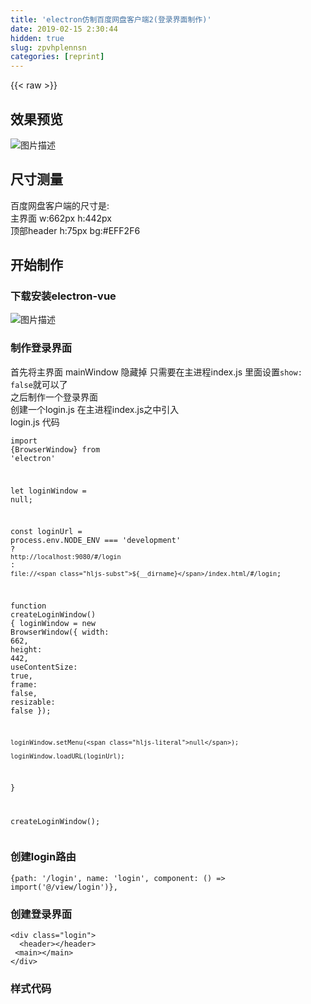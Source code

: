 ```yaml
---
title: 'electron仿制百度网盘客户端2(登录界面制作)' 
date: 2019-02-15 2:30:44
hidden: true
slug: zpvhplennsn
categories: [reprint]
---
```


{{< raw >}}

                    
<h2 id="articleHeader0">效果预览</h2>
<p><span class="img-wrap"><img data-src="/img/bVbizN2?w=1512&amp;h=622" src="https://static.alili.tech/img/bVbizN2?w=1512&amp;h=622" alt="图片描述" title="图片描述" style="cursor: pointer; display: inline;"></span></p>
<h2 id="articleHeader1">尺寸测量</h2>
<p>百度网盘客户端的尺寸是:<br>主界面 w:662px h:442px<br>顶部header  h:75px bg:#EFF2F6</p>
<h2 id="articleHeader2">开始制作</h2>
<h3 id="articleHeader3">下载安装electron-vue</h3>
<p><span class="img-wrap"><img data-src="/img/bVbizN6?w=997&amp;h=394" src="https://static.alili.tech/img/bVbizN6?w=997&amp;h=394" alt="图片描述" title="图片描述" style="cursor: pointer; display: inline;"></span></p>
<h3 id="articleHeader4">制作登录界面</h3>
<p>首先将主界面 mainWindow 隐藏掉 只需要在主进程index.js 里面设置<code>show: false</code>就可以了<br>之后制作一个登录界面<br>创建一个login.js 在主进程index.js之中引入<br>login.js 代码</p>
<div class="widget-codetool" style="display:none;">
      <div class="widget-codetool--inner">
      <span class="selectCode code-tool" data-toggle="tooltip" data-placement="top" title="" data-original-title="全选"></span>
      <span type="button" class="copyCode code-tool" data-toggle="tooltip" data-placement="top" data-clipboard-text="import {BrowserWindow} from 'electron'

let loginWindow = null;

const loginUrl = process.env.NODE_ENV === 'development' ? `http://localhost:9080/#/login` : `file://${__dirname}/index.html/#/login`;

function createLoginWindow() {
    loginWindow = new BrowserWindow({
        width: 662,
        height: 442,
        useContentSize: true,
        frame: false,
        resizable: false
    });

    loginWindow.setMenu(null);

    loginWindow.loadURL(loginUrl);
}

createLoginWindow();" title="" data-original-title="复制"></span>
      <span type="button" class="saveToNote code-tool" data-toggle="tooltip" data-placement="top" title="" data-original-title="放进笔记"></span>
      </div>
      </div><pre class="hljs javascript"><code><span class="hljs-keyword">import</span> {BrowserWindow} <span class="hljs-keyword">from</span> <span class="hljs-string">'electron'</span>

<span class="hljs-keyword">let</span> loginWindow = <span class="hljs-literal">null</span>;

<span class="hljs-keyword">const</span> loginUrl = process.env.NODE_ENV === <span class="hljs-string">'development'</span> ? <span class="hljs-string">`http://localhost:9080/#/login`</span> : <span class="hljs-string">`file://<span class="hljs-subst">${__dirname}</span>/index.html/#/login`</span>;

<span class="hljs-function"><span class="hljs-keyword">function</span> <span class="hljs-title">createLoginWindow</span>(<span class="hljs-params"></span>) </span>{
    loginWindow = <span class="hljs-keyword">new</span> BrowserWindow({
        <span class="hljs-attr">width</span>: <span class="hljs-number">662</span>,
        <span class="hljs-attr">height</span>: <span class="hljs-number">442</span>,
        <span class="hljs-attr">useContentSize</span>: <span class="hljs-literal">true</span>,
        <span class="hljs-attr">frame</span>: <span class="hljs-literal">false</span>,
        <span class="hljs-attr">resizable</span>: <span class="hljs-literal">false</span>
    });

    loginWindow.setMenu(<span class="hljs-literal">null</span>);

    loginWindow.loadURL(loginUrl);
}

createLoginWindow();</code></pre>
<h3 id="articleHeader5">创建login路由</h3>
<div class="widget-codetool" style="display:none;">
      <div class="widget-codetool--inner">
      <span class="selectCode code-tool" data-toggle="tooltip" data-placement="top" title="" data-original-title="全选"></span>
      <span type="button" class="copyCode code-tool" data-toggle="tooltip" data-placement="top" data-clipboard-text="  {path: '/login', name: 'login', component: () => import('@/view/login')}," title="" data-original-title="复制"></span>
      <span type="button" class="saveToNote code-tool" data-toggle="tooltip" data-placement="top" title="" data-original-title="放进笔记"></span>
      </div>
      </div><pre class="hljs css"><code style="word-break: break-word; white-space: initial;">  {<span class="hljs-attribute">path</span>: <span class="hljs-string">'/login'</span>, name: <span class="hljs-string">'login'</span>, component: () =&gt; <span class="hljs-built_in">import</span>(<span class="hljs-string">'@/view/login'</span>)},</code></pre>
<h3 id="articleHeader6">创建登录界面</h3>
<div class="widget-codetool" style="display:none;">
      <div class="widget-codetool--inner">
      <span class="selectCode code-tool" data-toggle="tooltip" data-placement="top" title="" data-original-title="全选"></span>
      <span type="button" class="copyCode code-tool" data-toggle="tooltip" data-placement="top" data-clipboard-text="<div class=&quot;login&quot;>
  <header></header>
 <main></main>
</div>" title="" data-original-title="复制"></span>
      <span type="button" class="saveToNote code-tool" data-toggle="tooltip" data-placement="top" title="" data-original-title="放进笔记"></span>
      </div>
      </div><pre class="hljs javascript"><code>&lt;div <span class="hljs-class"><span class="hljs-keyword">class</span></span>=<span class="hljs-string">"login"</span>&gt;
  <span class="xml"><span class="hljs-tag">&lt;<span class="hljs-name">header</span>&gt;</span><span class="hljs-tag">&lt;/<span class="hljs-name">header</span>&gt;</span></span>
 &lt;main&gt;<span class="xml"><span class="hljs-tag">&lt;/<span class="hljs-name">main</span>&gt;</span></span>
&lt;<span class="hljs-regexp">/div&gt;</span></code></pre>
<h3 id="articleHeader7">样式代码</h3>
<div class="widget-codetool" style="display:none;">
      <div class="widget-codetool--inner">
      <span class="selectCode code-tool" data-toggle="tooltip" data-placement="top" title="" data-original-title="全选"></span>
      <span type="button" class="copyCode code-tool" data-toggle="tooltip" data-placement="top" data-clipboard-text="    * {
        padding: 0;
        margin: 0;
    }

    .login {
        width: 662px;
        height: 442px;
        border: 1px solid #999999;
        font-family: &quot;微软雅黑&quot;;
        -webkit-user-select: none;
    }

    header {
        height: 75px;
        background-color: #EFF2F6;
        -webkit-app-region: drag;
        position: relative;
    }" title="" data-original-title="复制"></span>
      <span type="button" class="saveToNote code-tool" data-toggle="tooltip" data-placement="top" title="" data-original-title="放进笔记"></span>
      </div>
      </div><pre class="hljs css"><code>    * {
        <span class="hljs-attribute">padding</span>: <span class="hljs-number">0</span>;
        <span class="hljs-attribute">margin</span>: <span class="hljs-number">0</span>;
    }

    <span class="hljs-selector-class">.login</span> {
        <span class="hljs-attribute">width</span>: <span class="hljs-number">662px</span>;
        <span class="hljs-attribute">height</span>: <span class="hljs-number">442px</span>;
        <span class="hljs-attribute">border</span>: <span class="hljs-number">1px</span> solid <span class="hljs-number">#999999</span>;
        <span class="hljs-attribute">font-family</span>: <span class="hljs-string">"微软雅黑"</span>;
        <span class="hljs-attribute">-webkit-user-select</span>: none;
    }

    <span class="hljs-selector-tag">header</span> {
        <span class="hljs-attribute">height</span>: <span class="hljs-number">75px</span>;
        <span class="hljs-attribute">background-color</span>: <span class="hljs-number">#EFF2F6</span>;
        <span class="hljs-attribute">-webkit-app-region</span>: drag;
        <span class="hljs-attribute">position</span>: relative;
    }</code></pre>
<h3 id="articleHeader8">图标下载</h3>
<p>去阿里矢量素材中心下载一致的图标, 耐心掉 因为有时候很难找到一样的!<br>下载完毕之后丢到 <code>assets/fonts</code>目录下<br>在 login.vue中引入</p>
<div class="widget-codetool" style="display:none;">
      <div class="widget-codetool--inner">
      <span class="selectCode code-tool" data-toggle="tooltip" data-placement="top" title="" data-original-title="全选"></span>
      <span type="button" class="copyCode code-tool" data-toggle="tooltip" data-placement="top" data-clipboard-text="import './assets/fonts/iconfont.css'" title="" data-original-title="复制"></span>
      <span type="button" class="saveToNote code-tool" data-toggle="tooltip" data-placement="top" title="" data-original-title="放进笔记"></span>
      </div>
      </div><pre class="hljs arduino"><code style="word-break: break-word; white-space: initial;"><span class="hljs-keyword">import</span> <span class="hljs-string">'./assets/fonts/iconfont.css'</span></code></pre>
<h2 id="articleHeader9">头部制作</h2>
<h3 id="articleHeader10">头部代码</h3>
<div class="widget-codetool" style="display:none;">
      <div class="widget-codetool--inner">
      <span class="selectCode code-tool" data-toggle="tooltip" data-placement="top" title="" data-original-title="全选"></span>
      <span type="button" class="copyCode code-tool" data-toggle="tooltip" data-placement="top" data-clipboard-text="<header>
            <div class=&quot;logo&quot;></div>
            <div class=&quot;menu&quot;>
                <span class=&quot;iconfont lee-setting&quot;></span>
                <span class=&quot;iconfont lee-zuixiaohua1&quot;></span>
                <span class=&quot;iconfont lee-close&quot;></span>
            </div>
        </header>" title="" data-original-title="复制"></span>
      <span type="button" class="saveToNote code-tool" data-toggle="tooltip" data-placement="top" title="" data-original-title="放进笔记"></span>
      </div>
      </div><pre class="hljs xml"><code><span class="hljs-tag">&lt;<span class="hljs-name">header</span>&gt;</span>
            <span class="hljs-tag">&lt;<span class="hljs-name">div</span> <span class="hljs-attr">class</span>=<span class="hljs-string">"logo"</span>&gt;</span><span class="hljs-tag">&lt;/<span class="hljs-name">div</span>&gt;</span>
            <span class="hljs-tag">&lt;<span class="hljs-name">div</span> <span class="hljs-attr">class</span>=<span class="hljs-string">"menu"</span>&gt;</span>
                <span class="hljs-tag">&lt;<span class="hljs-name">span</span> <span class="hljs-attr">class</span>=<span class="hljs-string">"iconfont lee-setting"</span>&gt;</span><span class="hljs-tag">&lt;/<span class="hljs-name">span</span>&gt;</span>
                <span class="hljs-tag">&lt;<span class="hljs-name">span</span> <span class="hljs-attr">class</span>=<span class="hljs-string">"iconfont lee-zuixiaohua1"</span>&gt;</span><span class="hljs-tag">&lt;/<span class="hljs-name">span</span>&gt;</span>
                <span class="hljs-tag">&lt;<span class="hljs-name">span</span> <span class="hljs-attr">class</span>=<span class="hljs-string">"iconfont lee-close"</span>&gt;</span><span class="hljs-tag">&lt;/<span class="hljs-name">span</span>&gt;</span>
            <span class="hljs-tag">&lt;/<span class="hljs-name">div</span>&gt;</span>
        <span class="hljs-tag">&lt;/<span class="hljs-name">header</span>&gt;</span></code></pre>
<h3 id="articleHeader11">头部样式</h3>
<div class="widget-codetool" style="display:none;">
      <div class="widget-codetool--inner">
      <span class="selectCode code-tool" data-toggle="tooltip" data-placement="top" title="" data-original-title="全选"></span>
      <span type="button" class="copyCode code-tool" data-toggle="tooltip" data-placement="top" data-clipboard-text="
    header {
        height: 75px;
        background-color: #EFF2F6;
        -webkit-app-region: drag;
        position: relative;
    }

    header .logo {
        width: 140px;
        height: 75px;
        background: url(&quot;../../assets/img/logo@2x.png&quot;) no-repeat 0 20px;
        background-size: 140px 33px;
        margin: 0 auto;
    }

    header .menu {
        width: 100px;
        height: 30px;
        position: absolute;
        right: 0;
        top: 0;
        text-align: right;
        padding-top: 8px;
        padding-right: 8px;
    }

    header .menu span {
        display: inline-block;
        width: 22px;
        height: 22px;
        margin-left: 5px;
        cursor: pointer;
        text-align: center;
        line-height: 22px;
    }
" title="" data-original-title="复制"></span>
      <span type="button" class="saveToNote code-tool" data-toggle="tooltip" data-placement="top" title="" data-original-title="放进笔记"></span>
      </div>
      </div><pre class="hljs css"><code>
    <span class="hljs-selector-tag">header</span> {
        <span class="hljs-attribute">height</span>: <span class="hljs-number">75px</span>;
        <span class="hljs-attribute">background-color</span>: <span class="hljs-number">#EFF2F6</span>;
        <span class="hljs-attribute">-webkit-app-region</span>: drag;
        <span class="hljs-attribute">position</span>: relative;
    }

    <span class="hljs-selector-tag">header</span> <span class="hljs-selector-class">.logo</span> {
        <span class="hljs-attribute">width</span>: <span class="hljs-number">140px</span>;
        <span class="hljs-attribute">height</span>: <span class="hljs-number">75px</span>;
        <span class="hljs-attribute">background</span>: <span class="hljs-built_in">url</span>(<span class="hljs-string">"../../assets/img/logo@2x.png"</span>) no-repeat <span class="hljs-number">0</span> <span class="hljs-number">20px</span>;
        <span class="hljs-attribute">background-size</span>: <span class="hljs-number">140px</span> <span class="hljs-number">33px</span>;
        <span class="hljs-attribute">margin</span>: <span class="hljs-number">0</span> auto;
    }

    <span class="hljs-selector-tag">header</span> <span class="hljs-selector-class">.menu</span> {
        <span class="hljs-attribute">width</span>: <span class="hljs-number">100px</span>;
        <span class="hljs-attribute">height</span>: <span class="hljs-number">30px</span>;
        <span class="hljs-attribute">position</span>: absolute;
        <span class="hljs-attribute">right</span>: <span class="hljs-number">0</span>;
        <span class="hljs-attribute">top</span>: <span class="hljs-number">0</span>;
        <span class="hljs-attribute">text-align</span>: right;
        <span class="hljs-attribute">padding-top</span>: <span class="hljs-number">8px</span>;
        <span class="hljs-attribute">padding-right</span>: <span class="hljs-number">8px</span>;
    }

    <span class="hljs-selector-tag">header</span> <span class="hljs-selector-class">.menu</span> <span class="hljs-selector-tag">span</span> {
        <span class="hljs-attribute">display</span>: inline-block;
        <span class="hljs-attribute">width</span>: <span class="hljs-number">22px</span>;
        <span class="hljs-attribute">height</span>: <span class="hljs-number">22px</span>;
        <span class="hljs-attribute">margin-left</span>: <span class="hljs-number">5px</span>;
        <span class="hljs-attribute">cursor</span>: pointer;
        <span class="hljs-attribute">text-align</span>: center;
        <span class="hljs-attribute">line-height</span>: <span class="hljs-number">22px</span>;
    }
</code></pre>
<h2 id="articleHeader12">左侧扫码</h2>
<h3 id="articleHeader13">模板代码</h3>
<div class="widget-codetool" style="display:none;">
      <div class="widget-codetool--inner">
      <span class="selectCode code-tool" data-toggle="tooltip" data-placement="top" title="" data-original-title="全选"></span>
      <span type="button" class="copyCode code-tool" data-toggle="tooltip" data-placement="top" data-clipboard-text=" <main>
            <div class=&quot;scan&quot;>
                <h2><i class=&quot;iconfont lee-erweima1&quot;></i>扫一扫登录</h2>
                <p class=&quot;title&quot;>请使用<i>xxxxxApp</i>扫码登录 </p>
                <div class=&quot;qrcode&quot;>
                    <img src=&quot;@/assets/img/qrcode.png&quot; alt=&quot;&quot;>
                </div>
                <span class=&quot;refresh&quot;>刷新二维码</span>
            </div>
        </main>" title="" data-original-title="复制"></span>
      <span type="button" class="saveToNote code-tool" data-toggle="tooltip" data-placement="top" title="" data-original-title="放进笔记"></span>
      </div>
      </div><pre class="hljs xml"><code> <span class="hljs-tag">&lt;<span class="hljs-name">main</span>&gt;</span>
            <span class="hljs-tag">&lt;<span class="hljs-name">div</span> <span class="hljs-attr">class</span>=<span class="hljs-string">"scan"</span>&gt;</span>
                <span class="hljs-tag">&lt;<span class="hljs-name">h2</span>&gt;</span><span class="hljs-tag">&lt;<span class="hljs-name">i</span> <span class="hljs-attr">class</span>=<span class="hljs-string">"iconfont lee-erweima1"</span>&gt;</span><span class="hljs-tag">&lt;/<span class="hljs-name">i</span>&gt;</span>扫一扫登录<span class="hljs-tag">&lt;/<span class="hljs-name">h2</span>&gt;</span>
                <span class="hljs-tag">&lt;<span class="hljs-name">p</span> <span class="hljs-attr">class</span>=<span class="hljs-string">"title"</span>&gt;</span>请使用<span class="hljs-tag">&lt;<span class="hljs-name">i</span>&gt;</span>xxxxxApp<span class="hljs-tag">&lt;/<span class="hljs-name">i</span>&gt;</span>扫码登录 <span class="hljs-tag">&lt;/<span class="hljs-name">p</span>&gt;</span>
                <span class="hljs-tag">&lt;<span class="hljs-name">div</span> <span class="hljs-attr">class</span>=<span class="hljs-string">"qrcode"</span>&gt;</span>
                    <span class="hljs-tag">&lt;<span class="hljs-name">img</span> <span class="hljs-attr">src</span>=<span class="hljs-string">"@/assets/img/qrcode.png"</span> <span class="hljs-attr">alt</span>=<span class="hljs-string">""</span>&gt;</span>
                <span class="hljs-tag">&lt;/<span class="hljs-name">div</span>&gt;</span>
                <span class="hljs-tag">&lt;<span class="hljs-name">span</span> <span class="hljs-attr">class</span>=<span class="hljs-string">"refresh"</span>&gt;</span>刷新二维码<span class="hljs-tag">&lt;/<span class="hljs-name">span</span>&gt;</span>
            <span class="hljs-tag">&lt;/<span class="hljs-name">div</span>&gt;</span>
        <span class="hljs-tag">&lt;/<span class="hljs-name">main</span>&gt;</span></code></pre>
<h3 id="articleHeader14">样式</h3>
<div class="widget-codetool" style="display:none;">
      <div class="widget-codetool--inner">
      <span class="selectCode code-tool" data-toggle="tooltip" data-placement="top" title="" data-original-title="全选"></span>
      <span type="button" class="copyCode code-tool" data-toggle="tooltip" data-placement="top" data-clipboard-text=" main {
        height: 365px;
        padding-top: 30px;
        background: #FFFFFF;
    }

    main .scan p.title {
        text-align: center;
        font-size: 14px;
        color: #666666;
        font-weight: normal;
        margin-top: 30px;
    }

    .scan p.title i {
        display: inline-block;
        font-style: normal;
        margin-right: 5px;
        margin-left: 5px;
        color: #398CFF;
        cursor: pointer;
    }

    .scan p.title i:hover {
        border-bottom: 1px solid #398CFF;
    }

    main .scan h2 {
        text-align: center;
        font-size: 16px;
        font-weight: normal;
    }

    main .scan h2 i {
        margin-right: 5px;
        font-size: 14px;
    }

    .scan .qrcode {
        width: 154px;
        height: 154px;
        margin: 20px auto 0 auto;
        padding: 10px;
        border-radius: 3px;
        border: 1px solid #ECEDEE;
    }

    .scan .qrcode img {
        width: 100%;
        height: 100%;
    }

    .scan span.refresh {
        display: block;
        width: 94px;
        height: 30px;
        border: 1px solid #BAD4FD;
        margin: 22px auto 0 auto;
        font-size: 12px;
        text-align: center;
        line-height: 30px;
        cursor: pointer;
        border-radius: 4px;
        color: #3482F9;
    }
" title="" data-original-title="复制"></span>
      <span type="button" class="saveToNote code-tool" data-toggle="tooltip" data-placement="top" title="" data-original-title="放进笔记"></span>
      </div>
      </div><pre class="hljs css"><code> <span class="hljs-selector-tag">main</span> {
        <span class="hljs-attribute">height</span>: <span class="hljs-number">365px</span>;
        <span class="hljs-attribute">padding-top</span>: <span class="hljs-number">30px</span>;
        <span class="hljs-attribute">background</span>: <span class="hljs-number">#FFFFFF</span>;
    }

    <span class="hljs-selector-tag">main</span> <span class="hljs-selector-class">.scan</span> <span class="hljs-selector-tag">p</span><span class="hljs-selector-class">.title</span> {
        <span class="hljs-attribute">text-align</span>: center;
        <span class="hljs-attribute">font-size</span>: <span class="hljs-number">14px</span>;
        <span class="hljs-attribute">color</span>: <span class="hljs-number">#666666</span>;
        <span class="hljs-attribute">font-weight</span>: normal;
        <span class="hljs-attribute">margin-top</span>: <span class="hljs-number">30px</span>;
    }

    <span class="hljs-selector-class">.scan</span> <span class="hljs-selector-tag">p</span><span class="hljs-selector-class">.title</span> <span class="hljs-selector-tag">i</span> {
        <span class="hljs-attribute">display</span>: inline-block;
        <span class="hljs-attribute">font-style</span>: normal;
        <span class="hljs-attribute">margin-right</span>: <span class="hljs-number">5px</span>;
        <span class="hljs-attribute">margin-left</span>: <span class="hljs-number">5px</span>;
        <span class="hljs-attribute">color</span>: <span class="hljs-number">#398CFF</span>;
        <span class="hljs-attribute">cursor</span>: pointer;
    }

    <span class="hljs-selector-class">.scan</span> <span class="hljs-selector-tag">p</span><span class="hljs-selector-class">.title</span> <span class="hljs-selector-tag">i</span><span class="hljs-selector-pseudo">:hover</span> {
        <span class="hljs-attribute">border-bottom</span>: <span class="hljs-number">1px</span> solid <span class="hljs-number">#398CFF</span>;
    }

    <span class="hljs-selector-tag">main</span> <span class="hljs-selector-class">.scan</span> <span class="hljs-selector-tag">h2</span> {
        <span class="hljs-attribute">text-align</span>: center;
        <span class="hljs-attribute">font-size</span>: <span class="hljs-number">16px</span>;
        <span class="hljs-attribute">font-weight</span>: normal;
    }

    <span class="hljs-selector-tag">main</span> <span class="hljs-selector-class">.scan</span> <span class="hljs-selector-tag">h2</span> <span class="hljs-selector-tag">i</span> {
        <span class="hljs-attribute">margin-right</span>: <span class="hljs-number">5px</span>;
        <span class="hljs-attribute">font-size</span>: <span class="hljs-number">14px</span>;
    }

    <span class="hljs-selector-class">.scan</span> <span class="hljs-selector-class">.qrcode</span> {
        <span class="hljs-attribute">width</span>: <span class="hljs-number">154px</span>;
        <span class="hljs-attribute">height</span>: <span class="hljs-number">154px</span>;
        <span class="hljs-attribute">margin</span>: <span class="hljs-number">20px</span> auto <span class="hljs-number">0</span> auto;
        <span class="hljs-attribute">padding</span>: <span class="hljs-number">10px</span>;
        <span class="hljs-attribute">border-radius</span>: <span class="hljs-number">3px</span>;
        <span class="hljs-attribute">border</span>: <span class="hljs-number">1px</span> solid <span class="hljs-number">#ECEDEE</span>;
    }

    <span class="hljs-selector-class">.scan</span> <span class="hljs-selector-class">.qrcode</span> <span class="hljs-selector-tag">img</span> {
        <span class="hljs-attribute">width</span>: <span class="hljs-number">100%</span>;
        <span class="hljs-attribute">height</span>: <span class="hljs-number">100%</span>;
    }

    <span class="hljs-selector-class">.scan</span> <span class="hljs-selector-tag">span</span><span class="hljs-selector-class">.refresh</span> {
        <span class="hljs-attribute">display</span>: block;
        <span class="hljs-attribute">width</span>: <span class="hljs-number">94px</span>;
        <span class="hljs-attribute">height</span>: <span class="hljs-number">30px</span>;
        <span class="hljs-attribute">border</span>: <span class="hljs-number">1px</span> solid <span class="hljs-number">#BAD4FD</span>;
        <span class="hljs-attribute">margin</span>: <span class="hljs-number">22px</span> auto <span class="hljs-number">0</span> auto;
        <span class="hljs-attribute">font-size</span>: <span class="hljs-number">12px</span>;
        <span class="hljs-attribute">text-align</span>: center;
        <span class="hljs-attribute">line-height</span>: <span class="hljs-number">30px</span>;
        <span class="hljs-attribute">cursor</span>: pointer;
        <span class="hljs-attribute">border-radius</span>: <span class="hljs-number">4px</span>;
        <span class="hljs-attribute">color</span>: <span class="hljs-number">#3482F9</span>;
    }
</code></pre>
<h2 id="articleHeader15">右侧表单</h2>
<h3 id="articleHeader16">模板代码</h3>
<div class="widget-codetool" style="display:none;">
      <div class="widget-codetool--inner">
      <span class="selectCode code-tool" data-toggle="tooltip" data-placement="top" title="" data-original-title="全选"></span>
      <span type="button" class="copyCode code-tool" data-toggle="tooltip" data-placement="top" data-clipboard-text="  <div class=&quot;form&quot;>
                <div class=&quot;login_options&quot;>
                    <div class=&quot;header&quot;>
                        <span>账号密码登录</span>
                        <i>短信快捷登录></i>
                    </div>
                    <div class=&quot;validate_msg&quot;></div>
                    <form action=&quot;&quot;>
                        <div class=&quot;form_item&quot;><i class=&quot;iconfont lee-account&quot;></i><input placeholder=&quot;手机号码/邮箱/用户名&quot; class=&quot;text&quot; type=&quot;text&quot;>
                        </div>
                        <div class=&quot;form_item&quot;><i class=&quot;iconfont lee-mima&quot;></i><input class=&quot;text&quot; placeholder=&quot;请输入密码&quot; type=&quot;password&quot;>
                        </div>
                        <div class=&quot;form_options&quot;>
                            <label>
                                <div class=&quot;option_item&quot;><input type=&quot;checkbox&quot;><span class=&quot;checked&quot;><img
                                        src=&quot;@/assets/img/checked.png&quot; alt=&quot;&quot;></span></div>
                                <span class=&quot;text&quot;>自动登录</span></label>
                            <label>
                                <div class=&quot;option_item&quot;><input type=&quot;checkbox&quot;><span class=&quot;checked&quot;><img
                                        src=&quot;@/assets/img/checked.png&quot; alt=&quot;&quot;></span></div>
                                <span class=&quot;text&quot;>记住密码</span></label>
                            <i>忘记密码?</i>
                        </div>
                    </form>
                    <button type=&quot;button&quot; class=&quot;submit&quot;>登录</button>
                    <div class=&quot;footer&quot;>
                        <i class=&quot;register&quot;>注册账号</i>
                        <div class=&quot;thirdparty&quot;>
                            <i class=&quot;iconfont lee-weixin2&quot;></i>
                            <i class=&quot;iconfont lee-xinlangweibo1&quot;></i>
                            <i class=&quot;iconfont lee-tubiao215&quot;></i>
                        </div>
                    </div>
                </div>
            </div>" title="" data-original-title="复制"></span>
      <span type="button" class="saveToNote code-tool" data-toggle="tooltip" data-placement="top" title="" data-original-title="放进笔记"></span>
      </div>
      </div><pre class="hljs xml"><code>  <span class="hljs-tag">&lt;<span class="hljs-name">div</span> <span class="hljs-attr">class</span>=<span class="hljs-string">"form"</span>&gt;</span>
                <span class="hljs-tag">&lt;<span class="hljs-name">div</span> <span class="hljs-attr">class</span>=<span class="hljs-string">"login_options"</span>&gt;</span>
                    <span class="hljs-tag">&lt;<span class="hljs-name">div</span> <span class="hljs-attr">class</span>=<span class="hljs-string">"header"</span>&gt;</span>
                        <span class="hljs-tag">&lt;<span class="hljs-name">span</span>&gt;</span>账号密码登录<span class="hljs-tag">&lt;/<span class="hljs-name">span</span>&gt;</span>
                        <span class="hljs-tag">&lt;<span class="hljs-name">i</span>&gt;</span>短信快捷登录&gt;<span class="hljs-tag">&lt;/<span class="hljs-name">i</span>&gt;</span>
                    <span class="hljs-tag">&lt;/<span class="hljs-name">div</span>&gt;</span>
                    <span class="hljs-tag">&lt;<span class="hljs-name">div</span> <span class="hljs-attr">class</span>=<span class="hljs-string">"validate_msg"</span>&gt;</span><span class="hljs-tag">&lt;/<span class="hljs-name">div</span>&gt;</span>
                    <span class="hljs-tag">&lt;<span class="hljs-name">form</span> <span class="hljs-attr">action</span>=<span class="hljs-string">""</span>&gt;</span>
                        <span class="hljs-tag">&lt;<span class="hljs-name">div</span> <span class="hljs-attr">class</span>=<span class="hljs-string">"form_item"</span>&gt;</span><span class="hljs-tag">&lt;<span class="hljs-name">i</span> <span class="hljs-attr">class</span>=<span class="hljs-string">"iconfont lee-account"</span>&gt;</span><span class="hljs-tag">&lt;/<span class="hljs-name">i</span>&gt;</span><span class="hljs-tag">&lt;<span class="hljs-name">input</span> <span class="hljs-attr">placeholder</span>=<span class="hljs-string">"手机号码/邮箱/用户名"</span> <span class="hljs-attr">class</span>=<span class="hljs-string">"text"</span> <span class="hljs-attr">type</span>=<span class="hljs-string">"text"</span>&gt;</span>
                        <span class="hljs-tag">&lt;/<span class="hljs-name">div</span>&gt;</span>
                        <span class="hljs-tag">&lt;<span class="hljs-name">div</span> <span class="hljs-attr">class</span>=<span class="hljs-string">"form_item"</span>&gt;</span><span class="hljs-tag">&lt;<span class="hljs-name">i</span> <span class="hljs-attr">class</span>=<span class="hljs-string">"iconfont lee-mima"</span>&gt;</span><span class="hljs-tag">&lt;/<span class="hljs-name">i</span>&gt;</span><span class="hljs-tag">&lt;<span class="hljs-name">input</span> <span class="hljs-attr">class</span>=<span class="hljs-string">"text"</span> <span class="hljs-attr">placeholder</span>=<span class="hljs-string">"请输入密码"</span> <span class="hljs-attr">type</span>=<span class="hljs-string">"password"</span>&gt;</span>
                        <span class="hljs-tag">&lt;/<span class="hljs-name">div</span>&gt;</span>
                        <span class="hljs-tag">&lt;<span class="hljs-name">div</span> <span class="hljs-attr">class</span>=<span class="hljs-string">"form_options"</span>&gt;</span>
                            <span class="hljs-tag">&lt;<span class="hljs-name">label</span>&gt;</span>
                                <span class="hljs-tag">&lt;<span class="hljs-name">div</span> <span class="hljs-attr">class</span>=<span class="hljs-string">"option_item"</span>&gt;</span><span class="hljs-tag">&lt;<span class="hljs-name">input</span> <span class="hljs-attr">type</span>=<span class="hljs-string">"checkbox"</span>&gt;</span><span class="hljs-tag">&lt;<span class="hljs-name">span</span> <span class="hljs-attr">class</span>=<span class="hljs-string">"checked"</span>&gt;</span><span class="hljs-tag">&lt;<span class="hljs-name">img</span>
                                        <span class="hljs-attr">src</span>=<span class="hljs-string">"@/assets/img/checked.png"</span> <span class="hljs-attr">alt</span>=<span class="hljs-string">""</span>&gt;</span><span class="hljs-tag">&lt;/<span class="hljs-name">span</span>&gt;</span><span class="hljs-tag">&lt;/<span class="hljs-name">div</span>&gt;</span>
                                <span class="hljs-tag">&lt;<span class="hljs-name">span</span> <span class="hljs-attr">class</span>=<span class="hljs-string">"text"</span>&gt;</span>自动登录<span class="hljs-tag">&lt;/<span class="hljs-name">span</span>&gt;</span><span class="hljs-tag">&lt;/<span class="hljs-name">label</span>&gt;</span>
                            <span class="hljs-tag">&lt;<span class="hljs-name">label</span>&gt;</span>
                                <span class="hljs-tag">&lt;<span class="hljs-name">div</span> <span class="hljs-attr">class</span>=<span class="hljs-string">"option_item"</span>&gt;</span><span class="hljs-tag">&lt;<span class="hljs-name">input</span> <span class="hljs-attr">type</span>=<span class="hljs-string">"checkbox"</span>&gt;</span><span class="hljs-tag">&lt;<span class="hljs-name">span</span> <span class="hljs-attr">class</span>=<span class="hljs-string">"checked"</span>&gt;</span><span class="hljs-tag">&lt;<span class="hljs-name">img</span>
                                        <span class="hljs-attr">src</span>=<span class="hljs-string">"@/assets/img/checked.png"</span> <span class="hljs-attr">alt</span>=<span class="hljs-string">""</span>&gt;</span><span class="hljs-tag">&lt;/<span class="hljs-name">span</span>&gt;</span><span class="hljs-tag">&lt;/<span class="hljs-name">div</span>&gt;</span>
                                <span class="hljs-tag">&lt;<span class="hljs-name">span</span> <span class="hljs-attr">class</span>=<span class="hljs-string">"text"</span>&gt;</span>记住密码<span class="hljs-tag">&lt;/<span class="hljs-name">span</span>&gt;</span><span class="hljs-tag">&lt;/<span class="hljs-name">label</span>&gt;</span>
                            <span class="hljs-tag">&lt;<span class="hljs-name">i</span>&gt;</span>忘记密码?<span class="hljs-tag">&lt;/<span class="hljs-name">i</span>&gt;</span>
                        <span class="hljs-tag">&lt;/<span class="hljs-name">div</span>&gt;</span>
                    <span class="hljs-tag">&lt;/<span class="hljs-name">form</span>&gt;</span>
                    <span class="hljs-tag">&lt;<span class="hljs-name">button</span> <span class="hljs-attr">type</span>=<span class="hljs-string">"button"</span> <span class="hljs-attr">class</span>=<span class="hljs-string">"submit"</span>&gt;</span>登录<span class="hljs-tag">&lt;/<span class="hljs-name">button</span>&gt;</span>
                    <span class="hljs-tag">&lt;<span class="hljs-name">div</span> <span class="hljs-attr">class</span>=<span class="hljs-string">"footer"</span>&gt;</span>
                        <span class="hljs-tag">&lt;<span class="hljs-name">i</span> <span class="hljs-attr">class</span>=<span class="hljs-string">"register"</span>&gt;</span>注册账号<span class="hljs-tag">&lt;/<span class="hljs-name">i</span>&gt;</span>
                        <span class="hljs-tag">&lt;<span class="hljs-name">div</span> <span class="hljs-attr">class</span>=<span class="hljs-string">"thirdparty"</span>&gt;</span>
                            <span class="hljs-tag">&lt;<span class="hljs-name">i</span> <span class="hljs-attr">class</span>=<span class="hljs-string">"iconfont lee-weixin2"</span>&gt;</span><span class="hljs-tag">&lt;/<span class="hljs-name">i</span>&gt;</span>
                            <span class="hljs-tag">&lt;<span class="hljs-name">i</span> <span class="hljs-attr">class</span>=<span class="hljs-string">"iconfont lee-xinlangweibo1"</span>&gt;</span><span class="hljs-tag">&lt;/<span class="hljs-name">i</span>&gt;</span>
                            <span class="hljs-tag">&lt;<span class="hljs-name">i</span> <span class="hljs-attr">class</span>=<span class="hljs-string">"iconfont lee-tubiao215"</span>&gt;</span><span class="hljs-tag">&lt;/<span class="hljs-name">i</span>&gt;</span>
                        <span class="hljs-tag">&lt;/<span class="hljs-name">div</span>&gt;</span>
                    <span class="hljs-tag">&lt;/<span class="hljs-name">div</span>&gt;</span>
                <span class="hljs-tag">&lt;/<span class="hljs-name">div</span>&gt;</span>
            <span class="hljs-tag">&lt;/<span class="hljs-name">div</span>&gt;</span></code></pre>
<h3 id="articleHeader17">样式代码</h3>
<div class="widget-codetool" style="display:none;">
      <div class="widget-codetool--inner">
      <span class="selectCode code-tool" data-toggle="tooltip" data-placement="top" title="" data-original-title="全选"></span>
      <span type="button" class="copyCode code-tool" data-toggle="tooltip" data-placement="top" data-clipboard-text=".form {
        padding-right: 30px;
        padding-left: 10px;
    }

    .form .validate_msg {
        height: 37px;
    }

    .form .header {
        display: flex;
    }

    .form .header i {
        font-style: normal;
        color: #3482F9;
        cursor: pointer;
        margin-left: auto;
        font-size: 12px;
    }

    .form input, .form button {
        outline: none;
    }

    .form input.text {
        height: 40px;
        width: 290px;
        border: 1px solid #C7C7C7;
        padding-left: 35px;
        border-radius: 1px;
    }

    .form .form_item {
        margin-bottom: 16px;
        position: relative;
    }
    .form .form_item:nth-last-child(2){
        /*margin-bottom: 10px;*/
    }

    .form .form_item i {
        position: absolute;
        font-size: 16px;
        top: 12px;
        left: 10px;
        color: #000000;
    }

    .form .form_options {
        display: flex;
    }

    .form .form_options i {
        margin-left: auto;
        font-style: normal;
        font-size: 12px;
        color: #3482F9;
        cursor: pointer;
        position: relative;
        top:3px;
    }

    .form .form_options i:hover {
        text-decoration: underline;
    }

    .login_options .option_item {
        display: inline-block;
        width: 13px;
        height: 13px;
        margin-right: 5px;
        position: relative;
        border: 1px solid #B3B3B3;
        vertical-align: middle;
        cursor: pointer;
        top: -1px;
    }

    .login_options .option_item input {
        opacity: 0;
    }

    .login_options span.text {
        display: inline-block;
        margin-right: 14px;
        font-size: 13px;
    }

    .login_options .option_item span.checked {
        position: absolute;
        top: -5px;
        right: -1px;
        font-weight: bold;
        display: inline-block;
        width: 13px;
        height: 13px;
        cursor: pointer;
    }

    .form_options label {
        cursor: pointer;
    }

    .option_item span.checked img {
        width: 100%;
        height: 100%;
    }

    input[type=&quot;checkbox&quot;] + span {
        opacity: 0;
    }

    input[type=&quot;checkbox&quot;]:checked + span {
        opacity: 1;
    }

    button.submit {
        margin-top: 25px;
        width: 100%;
        height: 38px;
        background-color: #398CFF;
        color: #FFFFFF;
        border:none;
        border-radius: 3px;
        font-size: 16px;
        font-family: 微软雅黑;
    }

    .form .footer{
        display: flex;
        position: absolute;
        bottom: 15px;
        width:300px;
    }

    .form .footer i.register{
        font-style: normal;
        font-size: 13px;
        color: #3482F9;
        cursor: pointer;

    }
    .form .footer i.register:hover{
        text-decoration: underline;
    }
    .form .footer div{
        margin-left: auto;
        color:#5D9BFA;
    }
    .form .footer div i{
        display: inline-block;
        margin-left: 10px;
        width:20px;
        height: 20px;
        text-align: center;
        line-height: 20px;
        cursor: pointer;
        font-size: 18px;
    }
    .form .footer div i:hover{
        background-color: #EBF3FF;
    }" title="" data-original-title="复制"></span>
      <span type="button" class="saveToNote code-tool" data-toggle="tooltip" data-placement="top" title="" data-original-title="放进笔记"></span>
      </div>
      </div><pre class="hljs css"><code><span class="hljs-selector-class">.form</span> {
        <span class="hljs-attribute">padding-right</span>: <span class="hljs-number">30px</span>;
        <span class="hljs-attribute">padding-left</span>: <span class="hljs-number">10px</span>;
    }

    <span class="hljs-selector-class">.form</span> <span class="hljs-selector-class">.validate_msg</span> {
        <span class="hljs-attribute">height</span>: <span class="hljs-number">37px</span>;
    }

    <span class="hljs-selector-class">.form</span> <span class="hljs-selector-class">.header</span> {
        <span class="hljs-attribute">display</span>: flex;
    }

    <span class="hljs-selector-class">.form</span> <span class="hljs-selector-class">.header</span> <span class="hljs-selector-tag">i</span> {
        <span class="hljs-attribute">font-style</span>: normal;
        <span class="hljs-attribute">color</span>: <span class="hljs-number">#3482F9</span>;
        <span class="hljs-attribute">cursor</span>: pointer;
        <span class="hljs-attribute">margin-left</span>: auto;
        <span class="hljs-attribute">font-size</span>: <span class="hljs-number">12px</span>;
    }

    <span class="hljs-selector-class">.form</span> <span class="hljs-selector-tag">input</span>, <span class="hljs-selector-class">.form</span> <span class="hljs-selector-tag">button</span> {
        <span class="hljs-attribute">outline</span>: none;
    }

    <span class="hljs-selector-class">.form</span> <span class="hljs-selector-tag">input</span><span class="hljs-selector-class">.text</span> {
        <span class="hljs-attribute">height</span>: <span class="hljs-number">40px</span>;
        <span class="hljs-attribute">width</span>: <span class="hljs-number">290px</span>;
        <span class="hljs-attribute">border</span>: <span class="hljs-number">1px</span> solid <span class="hljs-number">#C7C7C7</span>;
        <span class="hljs-attribute">padding-left</span>: <span class="hljs-number">35px</span>;
        <span class="hljs-attribute">border-radius</span>: <span class="hljs-number">1px</span>;
    }

    <span class="hljs-selector-class">.form</span> <span class="hljs-selector-class">.form_item</span> {
        <span class="hljs-attribute">margin-bottom</span>: <span class="hljs-number">16px</span>;
        <span class="hljs-attribute">position</span>: relative;
    }
    <span class="hljs-selector-class">.form</span> <span class="hljs-selector-class">.form_item</span><span class="hljs-selector-pseudo">:nth-last-child(2)</span>{
        <span class="hljs-comment">/*margin-bottom: 10px;*/</span>
    }

    <span class="hljs-selector-class">.form</span> <span class="hljs-selector-class">.form_item</span> <span class="hljs-selector-tag">i</span> {
        <span class="hljs-attribute">position</span>: absolute;
        <span class="hljs-attribute">font-size</span>: <span class="hljs-number">16px</span>;
        <span class="hljs-attribute">top</span>: <span class="hljs-number">12px</span>;
        <span class="hljs-attribute">left</span>: <span class="hljs-number">10px</span>;
        <span class="hljs-attribute">color</span>: <span class="hljs-number">#000000</span>;
    }

    <span class="hljs-selector-class">.form</span> <span class="hljs-selector-class">.form_options</span> {
        <span class="hljs-attribute">display</span>: flex;
    }

    <span class="hljs-selector-class">.form</span> <span class="hljs-selector-class">.form_options</span> <span class="hljs-selector-tag">i</span> {
        <span class="hljs-attribute">margin-left</span>: auto;
        <span class="hljs-attribute">font-style</span>: normal;
        <span class="hljs-attribute">font-size</span>: <span class="hljs-number">12px</span>;
        <span class="hljs-attribute">color</span>: <span class="hljs-number">#3482F9</span>;
        <span class="hljs-attribute">cursor</span>: pointer;
        <span class="hljs-attribute">position</span>: relative;
        <span class="hljs-attribute">top</span>:<span class="hljs-number">3px</span>;
    }

    <span class="hljs-selector-class">.form</span> <span class="hljs-selector-class">.form_options</span> <span class="hljs-selector-tag">i</span><span class="hljs-selector-pseudo">:hover</span> {
        <span class="hljs-attribute">text-decoration</span>: underline;
    }

    <span class="hljs-selector-class">.login_options</span> <span class="hljs-selector-class">.option_item</span> {
        <span class="hljs-attribute">display</span>: inline-block;
        <span class="hljs-attribute">width</span>: <span class="hljs-number">13px</span>;
        <span class="hljs-attribute">height</span>: <span class="hljs-number">13px</span>;
        <span class="hljs-attribute">margin-right</span>: <span class="hljs-number">5px</span>;
        <span class="hljs-attribute">position</span>: relative;
        <span class="hljs-attribute">border</span>: <span class="hljs-number">1px</span> solid <span class="hljs-number">#B3B3B3</span>;
        <span class="hljs-attribute">vertical-align</span>: middle;
        <span class="hljs-attribute">cursor</span>: pointer;
        <span class="hljs-attribute">top</span>: -<span class="hljs-number">1px</span>;
    }

    <span class="hljs-selector-class">.login_options</span> <span class="hljs-selector-class">.option_item</span> <span class="hljs-selector-tag">input</span> {
        <span class="hljs-attribute">opacity</span>: <span class="hljs-number">0</span>;
    }

    <span class="hljs-selector-class">.login_options</span> <span class="hljs-selector-tag">span</span><span class="hljs-selector-class">.text</span> {
        <span class="hljs-attribute">display</span>: inline-block;
        <span class="hljs-attribute">margin-right</span>: <span class="hljs-number">14px</span>;
        <span class="hljs-attribute">font-size</span>: <span class="hljs-number">13px</span>;
    }

    <span class="hljs-selector-class">.login_options</span> <span class="hljs-selector-class">.option_item</span> <span class="hljs-selector-tag">span</span><span class="hljs-selector-class">.checked</span> {
        <span class="hljs-attribute">position</span>: absolute;
        <span class="hljs-attribute">top</span>: -<span class="hljs-number">5px</span>;
        <span class="hljs-attribute">right</span>: -<span class="hljs-number">1px</span>;
        <span class="hljs-attribute">font-weight</span>: bold;
        <span class="hljs-attribute">display</span>: inline-block;
        <span class="hljs-attribute">width</span>: <span class="hljs-number">13px</span>;
        <span class="hljs-attribute">height</span>: <span class="hljs-number">13px</span>;
        <span class="hljs-attribute">cursor</span>: pointer;
    }

    <span class="hljs-selector-class">.form_options</span> <span class="hljs-selector-tag">label</span> {
        <span class="hljs-attribute">cursor</span>: pointer;
    }

    <span class="hljs-selector-class">.option_item</span> <span class="hljs-selector-tag">span</span><span class="hljs-selector-class">.checked</span> <span class="hljs-selector-tag">img</span> {
        <span class="hljs-attribute">width</span>: <span class="hljs-number">100%</span>;
        <span class="hljs-attribute">height</span>: <span class="hljs-number">100%</span>;
    }

    <span class="hljs-selector-tag">input</span><span class="hljs-selector-attr">[type="checkbox"]</span> + <span class="hljs-selector-tag">span</span> {
        <span class="hljs-attribute">opacity</span>: <span class="hljs-number">0</span>;
    }

    <span class="hljs-selector-tag">input</span><span class="hljs-selector-attr">[type="checkbox"]</span><span class="hljs-selector-pseudo">:checked</span> + <span class="hljs-selector-tag">span</span> {
        <span class="hljs-attribute">opacity</span>: <span class="hljs-number">1</span>;
    }

    <span class="hljs-selector-tag">button</span><span class="hljs-selector-class">.submit</span> {
        <span class="hljs-attribute">margin-top</span>: <span class="hljs-number">25px</span>;
        <span class="hljs-attribute">width</span>: <span class="hljs-number">100%</span>;
        <span class="hljs-attribute">height</span>: <span class="hljs-number">38px</span>;
        <span class="hljs-attribute">background-color</span>: <span class="hljs-number">#398CFF</span>;
        <span class="hljs-attribute">color</span>: <span class="hljs-number">#FFFFFF</span>;
        <span class="hljs-attribute">border</span>:none;
        <span class="hljs-attribute">border-radius</span>: <span class="hljs-number">3px</span>;
        <span class="hljs-attribute">font-size</span>: <span class="hljs-number">16px</span>;
        <span class="hljs-attribute">font-family</span>: 微软雅黑;
    }

    <span class="hljs-selector-class">.form</span> <span class="hljs-selector-class">.footer</span>{
        <span class="hljs-attribute">display</span>: flex;
        <span class="hljs-attribute">position</span>: absolute;
        <span class="hljs-attribute">bottom</span>: <span class="hljs-number">15px</span>;
        <span class="hljs-attribute">width</span>:<span class="hljs-number">300px</span>;
    }

    <span class="hljs-selector-class">.form</span> <span class="hljs-selector-class">.footer</span> <span class="hljs-selector-tag">i</span><span class="hljs-selector-class">.register</span>{
        <span class="hljs-attribute">font-style</span>: normal;
        <span class="hljs-attribute">font-size</span>: <span class="hljs-number">13px</span>;
        <span class="hljs-attribute">color</span>: <span class="hljs-number">#3482F9</span>;
        <span class="hljs-attribute">cursor</span>: pointer;

    }
    <span class="hljs-selector-class">.form</span> <span class="hljs-selector-class">.footer</span> <span class="hljs-selector-tag">i</span><span class="hljs-selector-class">.register</span><span class="hljs-selector-pseudo">:hover</span>{
        <span class="hljs-attribute">text-decoration</span>: underline;
    }
    <span class="hljs-selector-class">.form</span> <span class="hljs-selector-class">.footer</span> <span class="hljs-selector-tag">div</span>{
        <span class="hljs-attribute">margin-left</span>: auto;
        <span class="hljs-attribute">color</span>:<span class="hljs-number">#5D9BFA</span>;
    }
    <span class="hljs-selector-class">.form</span> <span class="hljs-selector-class">.footer</span> <span class="hljs-selector-tag">div</span> <span class="hljs-selector-tag">i</span>{
        <span class="hljs-attribute">display</span>: inline-block;
        <span class="hljs-attribute">margin-left</span>: <span class="hljs-number">10px</span>;
        <span class="hljs-attribute">width</span>:<span class="hljs-number">20px</span>;
        <span class="hljs-attribute">height</span>: <span class="hljs-number">20px</span>;
        <span class="hljs-attribute">text-align</span>: center;
        <span class="hljs-attribute">line-height</span>: <span class="hljs-number">20px</span>;
        <span class="hljs-attribute">cursor</span>: pointer;
        <span class="hljs-attribute">font-size</span>: <span class="hljs-number">18px</span>;
    }
    <span class="hljs-selector-class">.form</span> <span class="hljs-selector-class">.footer</span> <span class="hljs-selector-tag">div</span> <span class="hljs-selector-tag">i</span><span class="hljs-selector-pseudo">:hover</span>{
        <span class="hljs-attribute">background-color</span>: <span class="hljs-number">#EBF3FF</span>;
    }</code></pre>
<h2 id="articleHeader18">完结</h2>
<p>到这里就完成了,没有制作短信登录的界面!</p>
<h2 id="articleHeader19">声明:</h2>
<p>本项目只用于学习使用,请不要用于商业用途,项目中使用的百度网盘的Logo只作为学习使用!</p>
<h2 id="articleHeader20">下载代码</h2>
<p>github: <a href="https://github.com/lihaotian0607/baidupanLogin" rel="nofollow noreferrer" target="_blank">https://github.com/lihaotian0...</a><br>码云地址:  <a href="https://gitee.com/leehaotian/baidupanLogin" rel="nofollow noreferrer" target="_blank">https://gitee.com/leehaotian/...</a><br>qq群: 814270669</p>

                
{{< /raw >}}

# 版权声明
本文资源来源互联网，仅供学习研究使用，版权归该资源的合法拥有者所有，

本文仅用于学习、研究和交流目的。转载请注明出处、完整链接以及原作者。

原作者若认为本站侵犯了您的版权，请联系我们，我们会立即删除！

## 原文标题
electron仿制百度网盘客户端2(登录界面制作)

## 原文链接
[https://segmentfault.com/a/1190000016781540](https://segmentfault.com/a/1190000016781540)

